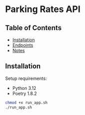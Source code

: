 

# Parking Rates API


## Table of Contents
- [Installation](#installation)
- [Endpoints](#endpoints)
- [Notes](#notes)


## Installation

Setup requirements:
- Python 3.12
- Poetry 1.8.2


```bash
chmod +x run_app.sh
./run_app.sh
```